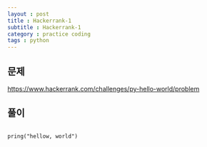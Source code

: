 ```yaml
---
layout : post
title : Hackerrank-1 
subtitle : Hackerrank-1 
category : practice coding
tags : python
---
```


## 문제 

https://www.hackerrank.com/challenges/py-hello-world/problem

## 풀이
~~~

pring("hellow, world")

~~~

